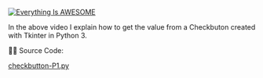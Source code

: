 [![Everything Is AWESOME](https://img.youtube.com/vi/_wp9LE0ywm8/hqdefault.jpg)](https://youtu.be/_wp9LE0ywm8?t=35s "Everything Is AWESOME")

In the above video I explain how to get the value from a Checkbuton created with Tkinter in Python 3.
 
🧑‍💻 Source Code:

[checkbutton-P1.py](https://github.com/DigitalCreations-AIM/CodingDC/blob/main/Python%20Tkinter%20Widgets/CheckButton-TK/checkbutton-P1.py)

